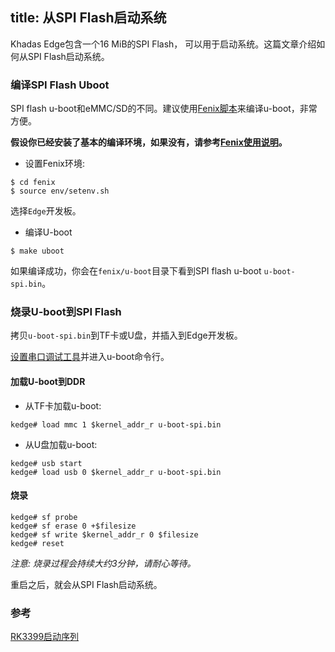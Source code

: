 title: 从SPI Flash启动系统
---

Khadas Edge包含一个16 MiB的SPI Flash， 可以用于启动系统。这篇文章介绍如何从SPI Flash启动系统。

### 编译SPI Flash Uboot
SPI flash u-boot和eMMC/SD的不同。建议使用[Fenix脚本](https://github.com/khadas/fenix)来编译u-boot，非常方便。

**假设你已经安装了基本的编译环境，如果没有，请参考[Fenix使用说明](/zh-cn/edge/FenixScript.html)。**

* 设置Fenix环境:

```
$ cd fenix
$ source env/setenv.sh
```
选择`Edge`开发板。

* 编译U-boot

```
$ make uboot
```
如果编译成功，你会在`fenix/u-boot`目录下看到SPI flash u-boot `u-boot-spi.bin`。

### 烧录U-boot到SPI Flash
拷贝`u-boot-spi.bin`到TF卡或U盘，并插入到Edge开发板。

[设置串口调试工具](/zh-cn/edge/SetupSerialTool.html)并进入u-boot命令行。

#### 加载U-boot到DDR

* 从TF卡加载u-boot:

```
kedge# load mmc 1 $kernel_addr_r u-boot-spi.bin
```
* 从U盘加载u-boot:

```
kedge# usb start
kedge# load usb 0 $kernel_addr_r u-boot-spi.bin
```

#### 烧录

```
kedge# sf probe
kedge# sf erase 0 +$filesize
kedge# sf write $kernel_addr_r 0 $filesize
kedge# reset
```
*注意: 烧录过程会持续大约3分钟，请耐心等待。*

重启之后，就会从SPI Flash启动系统。

### 参考
[RK3399启动序列](http://opensource.rock-chips.com/wiki_Boot_option)

